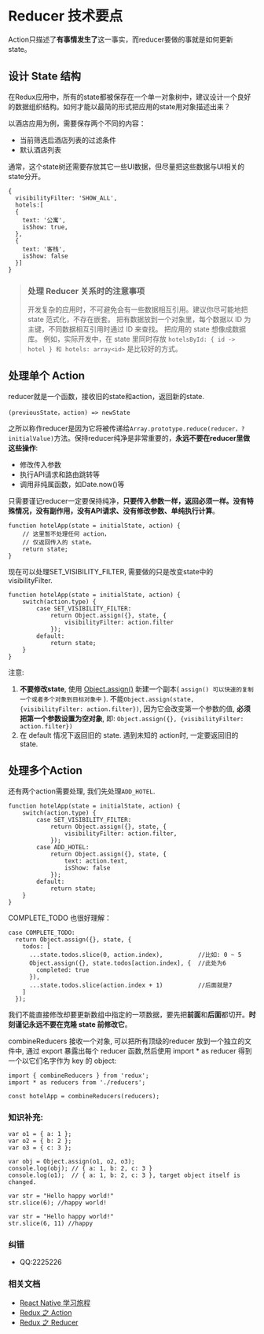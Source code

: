 # Reducer 技术要点

Action只描述了**有事情发生了**这一事实，而reducer要做的事就是如何更新state。

## 设计 State 结构
在Redux应用中，所有的state都被保存在一个单一对象树中，建议设计一个良好的数据组织结构。如何才能以最简的形式把应用的state用对象描述出来？

以酒店应用为例，需要保存两个不同的内容：
* 当前筛选后酒店列表的过滤条件
* 默认酒店列表

通常，这个state树还需要存放其它一些UI数据，但尽量把这些数据与UI相关的state分开。

<pre><code>{
  visibilityFilter: 'SHOW_ALL',
  hotels:[
  {
    text: '公寓',
    isShow: true,
  },
  {
    text: '客栈',
    isShow: false
  }]
}
</code></pre>

> ### 处理 Reducer 关系时的注意事项
> 开发复杂的应用时，不可避免会有一些数据相互引用。建议你尽可能地把 state 范式化，不存在嵌套。
> 把有数据放到一个对象里，每个数据以 ID 为主键，不同数据相互引用时通过 ID 来查找。
> 把应用的 state 想像成数据库。
> 例如，实际开发中，在 state 里同时存放 `hotelsById: { id -> hotel } 和 hotels: array<id>` 是比较好的方式。

## 处理单个 Action
reducer就是一个函数，接收旧的state和action，返回新的state.

`(previousState，action) => newState`

之所以称作reducer是因为它将被传递给`Array.prototype.reduce(reducer，?initialValue)`方法。保持reducer纯净是非常重要的，**永远不要在reducer里做这些操作**:
* 修改传入参数
* 执行API请求和路由跳转等
* 调用非纯属函数，如Date.now()等

只需要谨记reducer一定要保持纯净，**只要传入参数一样，返回必须一样。没有特殊情况，没有副作用，没有API请求、没有修改参数、单纯执行计算**。

<pre><code>function hotelApp(state = initialState, action) {
    // 这里暂不处理任何 action，
    // 仅返回传入的 state。
    return state;
}
</code></pre>

现在可以处理SET_VISIBILITY_FILTER, 需要做的只是改变state中的visibilityFilter.
<pre><code>function hotelApp(state = initialState, action) {
    switch(action.type) {
        case SET_VISIBILITY_FILTER:
            return Object.assign({}, state, {
                visibilityFilter: action.filter
            });
        default:
            return state;
    }
}
</code></pre>

注意:
1. **不要修改state**, 使用 [Object.assign()](https://cnodejs.org/topic/56c49662db16d3343df34b13) 新建一个副本( `assign() 可以快速的复制一个或者多个对象到目标对象中` ). 不能`Object.assign(state, {visibilityFilter: action.filter})`, 因为它会改变第一个参数的值, **必须把第一个参数设置为空对象**, 即: `Object.assign({}, {visibilityFilter: action.filter})`
2. 在 default 情况下返回旧的 state. 遇到未知的 action时, 一定要返回旧的state.

## 处理多个Action
还有两个action需要处理, 我们先处理`ADD_HOTEL`.
<pre><code>function hotelApp(state = initialState, action) {
    switch(action.type) {
        case SET_VISIBILITY_FILTER:
            return Object.assign({}, state, {
                visibilityFilter: action.filter,
            });
        case ADD_HOTEL:
            return Object.assign({}, state, {
                text: action.text,
                isShow: false
            });
        default:
            return state;
    }
}
</code></pre>

COMPLETE_TODO 也很好理解：
<pre><code>case COMPLETE_TODO:
  return Object.assign({}, state, {
    todos: [
      ...state.todos.slice(0, action.index),          //比如: 0 ~ 5
      Object.assign({}, state.todos[action.index], {  //此处为6
        completed: true
      }),
      ...state.todos.slice(action.index + 1)          //后面就是7
    ]
  });
</code></pre>
我们不能直接修改却要更新数组中指定的一项数据，要先把**前面**和**后面**都切开。**时刻谨记永远不要在克隆 state 前修改它**。

combineReducers 接收一个对象, 可以把所有顶级的reducer 放到一个独立的文件中, 通过 export 暴露出每个 reducer 函数,然后使用 import * as reducer 得到一个以它们名字作为 key 的 object:
<pre><code>import { combineReducers } from 'redux';
import * as reducers from './reducers';

const hotelApp = combineReducers(reducers);
</code></pre>

### 知识补充:
<pre><code>var o1 = { a: 1 };
var o2 = { b: 2 };
var o3 = { c: 3 };

var obj = Object.assign(o1, o2, o3);
console.log(obj); // { a: 1, b: 2, c: 3 }
console.log(o1);  // { a: 1, b: 2, c: 3 }, target object itself is changed.
</code></pre>

<pre><code>var str = "Hello happy world!"
str.slice(6); //happy world!

var str = "Hello happy world!"
str.slice(6, 11) //happy
</code></pre>


### 纠错
- QQ:2225226

### 相关文档
* [React Native 学习旅程](https://github.com/Kennytian/learning-react-native/blob/master/README.md)
* [Redux 之 Action](https://github.com/Kennytian/learning-react-native/blob/master/redux/action.md)
* [Redux 之 Reducer](https://github.com/Kennytian/learning-react-native/blob/master/redux/reducer.md)
